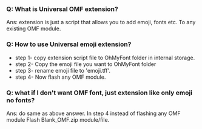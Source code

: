 ### Q: What is Universal OMF extension?
Ans: extension is just a script that allows you to add emoji, fonts etc. To any existing OMF module.

### Q: How to use Universal emoji extension?
- step 1- copy extension script file to OhMyFont folder in internal storage.
- step 2- Copy the emoji file you want to OhMyFont folder
- step 3- rename emoji file to 'emoji.tff'.
- step 4- Now flash any OMF module.

### Q: what if I don't want OMF font, just extension like only emoji no fonts?
Ans: do same as above answer. In step 4 instead of flashing any OMF module
Flash Blank_OMF.zip module/file. 
